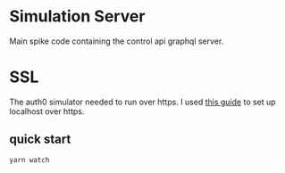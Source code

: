 # Simulation Server

Main spike code containing the control api graphql server.

# SSL

The auth0 simulator needed to run over https.  I used [this guide](https://gist.github.com/ethicka/27c36c975a5c2cbbd1874bc78bab61c4) to set up localhost over https.



## quick start
```bash
yarn watch
```